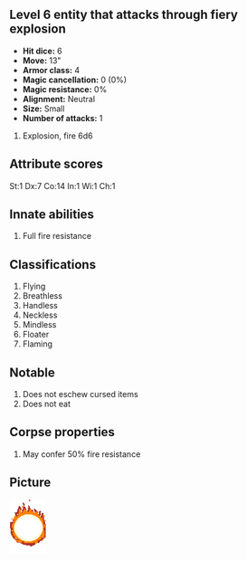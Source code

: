 ## Level 6 entity that attacks through fiery explosion

- **Hit dice:** 6
- **Move:** 13"
- **Armor class:** 4
- **Magic cancellation:** 0 (0%)
- **Magic resistance:** 0%
- **Alignment:** Neutral
- **Size:** Small
- **Number of attacks:** 1
1. Explosion, fire 6d6

## Attribute scores

St:1 Dx:7 Co:14 In:1 Wi:1 Ch:1

## Innate abilities

1. Full fire resistance

## Classifications

1. Flying
2. Breathless
3. Handless
4. Neckless
5. Mindless
6. Floater
7. Flaming

## Notable

1. Does not eschew cursed items
2. Does not eat

## Corpse properties

1. May confer 50% fire resistance

## Picture

![Flaming sphere](https://github.com/hyvanmielenpelit/GnollHackTileSet/blob/main/Monsters/flaming_sphere/flaming_sphere.png?raw=true)
